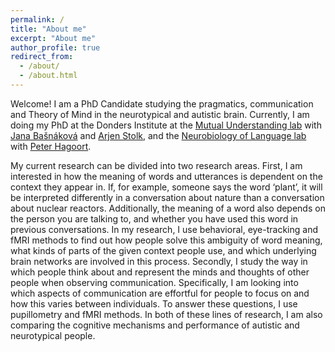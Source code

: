 ```yaml
---
permalink: /
title: "About me"
excerpt: "About me"
author_profile: true
redirect_from: 
  - /about/
  - /about.html
---
```


Welcome! I am a PhD Candidate studying the pragmatics, communication and Theory of Mind in the neurotypical and autistic brain. Currently, I am doing my PhD at the Donders Institute at the [Mutual Understanding lab](www.mutualunderstanding.nl) with [Jana Bašnáková](https://www.ru.nl/personen/basnakova-j) and [Arjen Stolk](https://scholar.google.com/citations?user=vkOO60EAAAAJ&hl=en), and the [Neurobiology of Language lab](www.mpi.nl/department/neurobiology-language/4/people) with [Peter Hagoort](https://scholar.google.com/citations?user=Idye6Q0AAAAJ&hl=en). 

My current research can be divided into two research areas. First, I am interested in how the meaning of words and utterances is dependent on the context they appear in. If, for example, someone says the word ‘plant’, it will be interpreted differently in a conversation about nature than a conversation about nuclear reactors. Additionally, the meaning of a word also depends on the person you are talking to, and whether you have used this word in previous conversations. In my research, I use behavioral, eye-tracking and fMRI methods to find out how people solve this ambiguity of word meaning, what kinds of parts of the given context people use, and which underlying brain networks are involved in this process. Secondly, I study the way in which people think about and represent the minds and thoughts of other people when observing communication. Specifically, I am looking into which aspects of communication are effortful for people to focus on and how this varies between individuals. To answer these questions, I use pupillometry and fMRI methods. In both of these lines of research, I am also comparing the cognitive mechanisms and performance of autistic and neurotypical people.